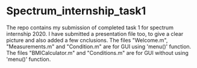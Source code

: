 # Spectrum_internship_task1
The repo contains my submission of completed task 1 for spectrum internship 2020.
I have submitted a presentation file too, to give a clear picture and also added a few cnclusions.
The files "Welcome.m", "Measurements.m" and "Condition.m" are for GUI using 'menu()' function.
The files "BMICalculator.m" and "Conditions.m" are for GUI without using 'menu()' function.
